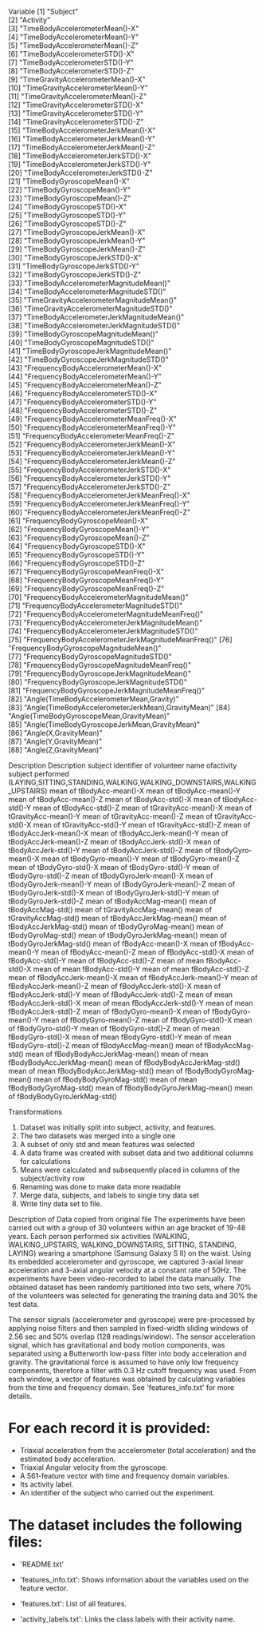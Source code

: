 Variable
[1] "Subject"                                          
 [2] "Activity"                                         
 [3] "TimeBodyAccelerometerMean()-X"                    
 [4] "TimeBodyAccelerometerMean()-Y"                    
 [5] "TimeBodyAccelerometerMean()-Z"                    
 [6] "TimeBodyAccelerometerSTD()-X"                     
 [7] "TimeBodyAccelerometerSTD()-Y"                     
 [8] "TimeBodyAccelerometerSTD()-Z"                     
 [9] "TimeGravityAccelerometerMean()-X"                 
[10] "TimeGravityAccelerometerMean()-Y"                 
[11] "TimeGravityAccelerometerMean()-Z"                 
[12] "TimeGravityAccelerometerSTD()-X"                  
[13] "TimeGravityAccelerometerSTD()-Y"                  
[14] "TimeGravityAccelerometerSTD()-Z"                  
[15] "TimeBodyAccelerometerJerkMean()-X"                
[16] "TimeBodyAccelerometerJerkMean()-Y"                
[17] "TimeBodyAccelerometerJerkMean()-Z"                
[18] "TimeBodyAccelerometerJerkSTD()-X"                 
[19] "TimeBodyAccelerometerJerkSTD()-Y"                 
[20] "TimeBodyAccelerometerJerkSTD()-Z"                 
[21] "TimeBodyGyroscopeMean()-X"                        
[22] "TimeBodyGyroscopeMean()-Y"                        
[23] "TimeBodyGyroscopeMean()-Z"                        
[24] "TimeBodyGyroscopeSTD()-X"                         
[25] "TimeBodyGyroscopeSTD()-Y"                         
[26] "TimeBodyGyroscopeSTD()-Z"                         
[27] "TimeBodyGyroscopeJerkMean()-X"                    
[28] "TimeBodyGyroscopeJerkMean()-Y"                    
[29] "TimeBodyGyroscopeJerkMean()-Z"                    
[30] "TimeBodyGyroscopeJerkSTD()-X"                     
[31] "TimeBodyGyroscopeJerkSTD()-Y"                     
[32] "TimeBodyGyroscopeJerkSTD()-Z"                     
[33] "TimeBodyAccelerometerMagnitudeMean()"             
[34] "TimeBodyAccelerometerMagnitudeSTD()"              
[35] "TimeGravityAccelerometerMagnitudeMean()"          
[36] "TimeGravityAccelerometerMagnitudeSTD()"           
[37] "TimeBodyAccelerometerJerkMagnitudeMean()"         
[38] "TimeBodyAccelerometerJerkMagnitudeSTD()"          
[39] "TimeBodyGyroscopeMagnitudeMean()"                 
[40] "TimeBodyGyroscopeMagnitudeSTD()"                  
[41] "TimeBodyGyroscopeJerkMagnitudeMean()"             
[42] "TimeBodyGyroscopeJerkMagnitudeSTD()"              
[43] "FrequencyBodyAccelerometerMean()-X"               
[44] "FrequencyBodyAccelerometerMean()-Y"               
[45] "FrequencyBodyAccelerometerMean()-Z"               
[46] "FrequencyBodyAccelerometerSTD()-X"                
[47] "FrequencyBodyAccelerometerSTD()-Y"                
[48] "FrequencyBodyAccelerometerSTD()-Z"                
[49] "FrequencyBodyAccelerometerMeanFreq()-X"           
[50] "FrequencyBodyAccelerometerMeanFreq()-Y"           
[51] "FrequencyBodyAccelerometerMeanFreq()-Z"           
[52] "FrequencyBodyAccelerometerJerkMean()-X"           
[53] "FrequencyBodyAccelerometerJerkMean()-Y"           
[54] "FrequencyBodyAccelerometerJerkMean()-Z"           
[55] "FrequencyBodyAccelerometerJerkSTD()-X"            
[56] "FrequencyBodyAccelerometerJerkSTD()-Y"            
[57] "FrequencyBodyAccelerometerJerkSTD()-Z"            
[58] "FrequencyBodyAccelerometerJerkMeanFreq()-X"       
[59] "FrequencyBodyAccelerometerJerkMeanFreq()-Y"       
[60] "FrequencyBodyAccelerometerJerkMeanFreq()-Z"       
[61] "FrequencyBodyGyroscopeMean()-X"                   
[62] "FrequencyBodyGyroscopeMean()-Y"                   
[63] "FrequencyBodyGyroscopeMean()-Z"                   
[64] "FrequencyBodyGyroscopeSTD()-X"                    
[65] "FrequencyBodyGyroscopeSTD()-Y"                    
[66] "FrequencyBodyGyroscopeSTD()-Z"                    
[67] "FrequencyBodyGyroscopeMeanFreq()-X"               
[68] "FrequencyBodyGyroscopeMeanFreq()-Y"               
[69] "FrequencyBodyGyroscopeMeanFreq()-Z"               
[70] "FrequencyBodyAccelerometerMagnitudeMean()"        
[71] "FrequencyBodyAccelerometerMagnitudeSTD()"         
[72] "FrequencyBodyAccelerometerMagnitudeMeanFreq()"    
[73] "FrequencyBodyAccelerometerJerkMagnitudeMean()"    
[74] "FrequencyBodyAccelerometerJerkMagnitudeSTD()"     
[75] "FrequencyBodyAccelerometerJerkMagnitudeMeanFreq()"
[76] "FrequencyBodyGyroscopeMagnitudeMean()"            
[77] "FrequencyBodyGyroscopeMagnitudeSTD()"             
[78] "FrequencyBodyGyroscopeMagnitudeMeanFreq()"        
[79] "FrequencyBodyGyroscopeJerkMagnitudeMean()"        
[80] "FrequencyBodyGyroscopeJerkMagnitudeSTD()"         
[81] "FrequencyBodyGyroscopeJerkMagnitudeMeanFreq()"    
[82] "Angle(TimeBodyAccelerometerMean,Gravity)"         
[83] "Angle(TimeBodyAccelerometerJerkMean),GravityMean)"
[84] "Angle(TimeBodyGyroscopeMean,GravityMean)"         
[85] "Angle(TimeBodyGyroscopeJerkMean,GravityMean)"     
[86] "Angle(X,GravityMean)"                             
[87] "Angle(Y,GravityMean)"                             
[88] "Angle(Z,GravityMean)" 

Description
Description
subject identifier of volunteer
name ofactivity subject performed (LAYING,SITTING,STANDING,WALKING,WALKING_DOWNSTAIRS,WALKING_UPSTAIRS)
mean of tBodyAcc-mean()-X
mean of tBodyAcc-mean()-Y
mean of tBodyAcc-mean()-Z
mean of tBodyAcc-std()-X
mean of tBodyAcc-std()-Y
mean of tBodyAcc-std()-Z
mean of tGravityAcc-mean()-X
mean of tGravityAcc-mean()-Y
mean of tGravityAcc-mean()-Z
mean of tGravityAcc-std()-X
mean of tGravityAcc-std()-Y
mean of tGravityAcc-std()-Z
mean of tBodyAccJerk-mean()-X
mean of tBodyAccJerk-mean()-Y
mean of tBodyAccJerk-mean()-Z
mean of tBodyAccJerk-std()-X
mean of tBodyAccJerk-std()-Y
mean of tBodyAccJerk-std()-Z
mean of tBodyGyro-mean()-X
mean of tBodyGyro-mean()-Y
mean of tBodyGyro-mean()-Z
mean of tBodyGyro-std()-X
mean of tBodyGyro-std()-Y
mean of tBodyGyro-std()-Z
mean of tBodyGyroJerk-mean()-X
mean of tBodyGyroJerk-mean()-Y
mean of tBodyGyroJerk-mean()-Z
mean of tBodyGyroJerk-std()-X
mean of tBodyGyroJerk-std()-Y
mean of tBodyGyroJerk-std()-Z
mean of tBodyAccMag-mean()
mean of tBodyAccMag-std()
mean of tGravityAccMag-mean()
mean of tGravityAccMag-std()
mean of tBodyAccJerkMag-mean()
mean of tBodyAccJerkMag-std()
mean of tBodyGyroMag-mean()
mean of tBodyGyroMag-std()
mean of tBodyGyroJerkMag-mean()
mean of tBodyGyroJerkMag-std()
mean of fBodyAcc-mean()-X
mean of fBodyAcc-mean()-Y
mean of fBodyAcc-mean()-Z
mean of fBodyAcc-std()-X
mean of fBodyAcc-std()-Y
mean of fBodyAcc-std()-Z
mean of mean fBodyAcc-std()-X
mean of mean fBodyAcc-std()-Y
mean of mean fBodyAcc-std()-Z
mean of fBodyAccJerk-mean()-X
mean of fBodyAccJerk-mean()-Y
mean of fBodyAccJerk-mean()-Z
mean of fBodyAccJerk-std()-X
mean of fBodyAccJerk-std()-Y
mean of fBodyAccJerk-std()-Z
mean of mean fBodyAccJerk-std()-X
mean of mean fBodyAccJerk-std()-Y
mean of mean fBodyAccJerk-std()-Z
mean of fBodyGyro-mean()-X
mean of fBodyGyro-mean()-Y
mean of fBodyGyro-mean()-Z
mean of fBodyGyro-std()-X
mean of fBodyGyro-std()-Y
mean of fBodyGyro-std()-Z
mean of mean fBodyGyro-std()-X
mean of mean fBodyGyro-std()-Y
mean of mean fBodyGyro-std()-Z
mean of fBodyAccMag-mean()
mean of fBodyAccMag-std()
mean of fBodyBodyAccJerkMag-mean()
mean of mean fBodyBodyAccJerkMag-mean()
mean of fBodyBodyAccJerkMag-std()
mean of mean fBodyBodyAccJerkMag-std()
mean of fBodyBodyGyroMag-mean()
mean of fBodyBodyGyroMag-std()
mean of mean fBodyBodyGyroMag-std()
mean of fBodyBodyGyroJerkMag-mean()
mean of fBodyBodyGyroJerkMag-std()









Transformations
1.	Dataset was initially split into subject, activity, and features. 
2.	The two datasets was merged into a single one
3.	A subset of only std and mean features was selected
4.	A data frame was created with subset data and two additional columns for calculations
5.	Means were calculated and subsequently placed in columns of the subject/activity row
6.	Renaming was done to make data more readable
7.	Merge data, subjects, and labels to single tiny data set
8.	Write tiny data set to file.


Description of Data copied from original file
The experiments have been carried out with a group of 30 volunteers within an age bracket of 19-48 years. Each person performed six activities (WALKING, WALKING_UPSTAIRS, WALKING_DOWNSTAIRS, SITTING, STANDING, LAYING) wearing a smartphone (Samsung Galaxy S II) on the waist. Using its embedded accelerometer and gyroscope, we captured 3-axial linear acceleration and 3-axial angular velocity at a constant rate of 50Hz. The experiments have been video-recorded to label the data manually. The obtained dataset has been randomly partitioned into two sets, where 70% of the volunteers was selected for generating the training data and 30% the test data. 

The sensor signals (accelerometer and gyroscope) were pre-processed by applying noise filters and then sampled in fixed-width sliding windows of 2.56 sec and 50% overlap (128 readings/window). The sensor acceleration signal, which has gravitational and body motion components, was separated using a Butterworth low-pass filter into body acceleration and gravity. The gravitational force is assumed to have only low frequency components, therefore a filter with 0.3 Hz cutoff frequency was used. From each window, a vector of features was obtained by calculating variables from the time and frequency domain. See 'features_info.txt' for more details. 

For each record it is provided:
======================================

- Triaxial acceleration from the accelerometer (total acceleration) and the estimated body acceleration.
- Triaxial Angular velocity from the gyroscope. 
- A 561-feature vector with time and frequency domain variables. 
- Its activity label. 
- An identifier of the subject who carried out the experiment.

The dataset includes the following files:
=========================================

- 'README.txt'

- 'features_info.txt': Shows information about the variables used on the feature vector.

- 'features.txt': List of all features.

- 'activity_labels.txt': Links the class labels with their activity name.
